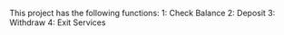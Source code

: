 This project has the following functions: 
1: Check Balance
2: Deposit
3: Withdraw
4: Exit Services
